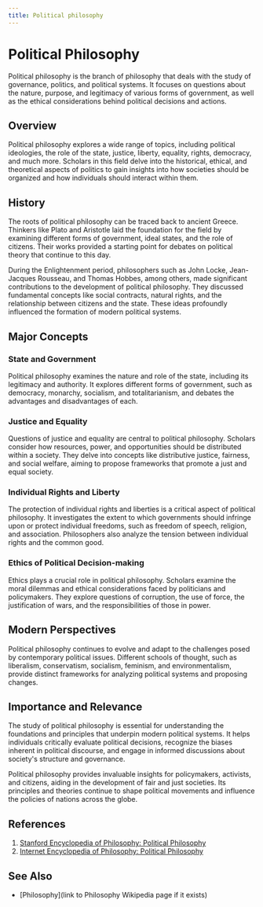 ```yaml
---
title: Political philosophy
---
```

# Political Philosophy

Political philosophy is the branch of philosophy that deals with the study of governance, politics, and political systems. It focuses on questions about the nature, purpose, and legitimacy of various forms of government, as well as the ethical considerations behind political decisions and actions.

## Overview

Political philosophy explores a wide range of topics, including political ideologies, the role of the state, justice, liberty, equality, rights, democracy, and much more. Scholars in this field delve into the historical, ethical, and theoretical aspects of politics to gain insights into how societies should be organized and how individuals should interact within them.

## History

The roots of political philosophy can be traced back to ancient Greece. Thinkers like Plato and Aristotle laid the foundation for the field by examining different forms of government, ideal states, and the role of citizens. Their works provided a starting point for debates on political theory that continue to this day.

During the Enlightenment period, philosophers such as John Locke, Jean-Jacques Rousseau, and Thomas Hobbes, among others, made significant contributions to the development of political philosophy. They discussed fundamental concepts like social contracts, natural rights, and the relationship between citizens and the state. These ideas profoundly influenced the formation of modern political systems.

## Major Concepts

### State and Government

Political philosophy examines the nature and role of the state, including its legitimacy and authority. It explores different forms of government, such as democracy, monarchy, socialism, and totalitarianism, and debates the advantages and disadvantages of each.

### Justice and Equality

Questions of justice and equality are central to political philosophy. Scholars consider how resources, power, and opportunities should be distributed within a society. They delve into concepts like distributive justice, fairness, and social welfare, aiming to propose frameworks that promote a just and equal society.

### Individual Rights and Liberty

The protection of individual rights and liberties is a critical aspect of political philosophy. It investigates the extent to which governments should infringe upon or protect individual freedoms, such as freedom of speech, religion, and association. Philosophers also analyze the tension between individual rights and the common good.

### Ethics of Political Decision-making

Ethics plays a crucial role in political philosophy. Scholars examine the moral dilemmas and ethical considerations faced by politicians and policymakers. They explore questions of corruption, the use of force, the justification of wars, and the responsibilities of those in power.

## Modern Perspectives

Political philosophy continues to evolve and adapt to the challenges posed by contemporary political issues. Different schools of thought, such as liberalism, conservatism, socialism, feminism, and environmentalism, provide distinct frameworks for analyzing political systems and proposing changes.

## Importance and Relevance

The study of political philosophy is essential for understanding the foundations and principles that underpin modern political systems. It helps individuals critically evaluate political decisions, recognize the biases inherent in political discourse, and engage in informed discussions about society's structure and governance.

Political philosophy provides invaluable insights for policymakers, activists, and citizens, aiding in the development of fair and just societies. Its principles and theories continue to shape political movements and influence the policies of nations across the globe.

## References

1. [Stanford Encyclopedia of Philosophy: Political Philosophy](https://plato.stanford.edu/entries/political-philosophy/)
2. [Internet Encyclopedia of Philosophy: Political Philosophy](https://www.iep.utm.edu/politics/)

## See Also

- [Philosophy](link to Philosophy Wikipedia page if it exists)